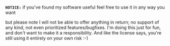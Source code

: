 **`NOTICE:`** if you've found my software useful feel free to use it in any way you want

but please note I will not be able to offer anything in return; no support of any kind, not even prioritized features/bugfixes. I'm doing this just for fun, and don't want to make it a responsibility. And like the license says, you're still using it entirely on your own risk :-)
